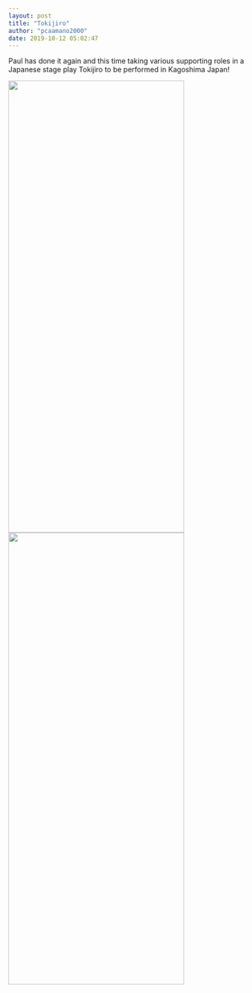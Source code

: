 ```yaml
---
layout: post
title: "Tokijiro"
author: "pcaamano2000"
date: 2019-10-12 05:02:47
---
```

Paul has done it again and this time taking various supporting roles in a Japanese stage play Tokijiro to be performed in Kagoshima Japan!

                                                                                                                                
  <img width="350" height="900" src="{{ site.baseurl }}/img/portfolio/tokijiroPoster.jpg">                                                                                                                                         
  <img width="350" height="900" src="{{ site.baseurl }}/img/portfolio/tokiback.jpg">
